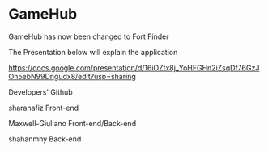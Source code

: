 # GameHub
GameHub has now been changed to Fort Finder

The Presentation below will explain the application
  
  https://docs.google.com/presentation/d/16iOZtx8j_YoHFGHn2iZsqDf76GzJOn5ebN99Dngudx8/edit?usp=sharing
  
Developers' Github

sharanafiz Front-end

Maxwell-Giuliano Front-end/Back-end

shahanmny Back-end


